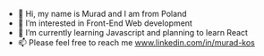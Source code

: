 - 👋 Hi, my name is Murad and I am from Poland
- 👀 I’m interested in Front-End Web development
- 🌱 I’m currently learning Javascript and planning to learn React
- 📫 Please feel free to reach me www.linkedin.com/in/murad-kos

<!---
Murad-Git/Murad-Git is a ✨ special ✨ repository because its `README.md` (this file) appears on your GitHub profile.
You can click the Preview link to take a look at your changes.
--->
